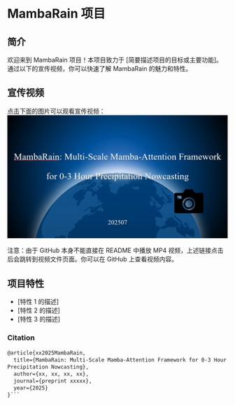# MambaRain 项目

## 简介
欢迎来到 MambaRain 项目！本项目致力于 [简要描述项目的目标或主要功能]。通过以下的宣传视频，你可以快速了解 MambaRain 的魅力和特性。

## 宣传视频
点击下面的图片可以观看宣传视频：
[![MambaRain 宣传视频](https://github.com/Spring-lovely/MambaRain/blob/main/MP4/MambaRain.png)](https://github.com/Spring-lovely/MambaRain/blob/main/MP4/MambaRain.mp4)

注意：由于 GitHub 本身不能直接在 README 中播放 MP4 视频，上述链接点击后会跳转到视频文件页面。你可以在 GitHub 上查看视频内容。

## 项目特性
- [特性 1 的描述]
- [特性 2 的描述]
- [特性 3 的描述]



### Citation

```
@article{xx2025MambaRain,
  title={MambaRain: Multi-Scale Mamba-Attention Framework for 0-3 Hour Precipitation Nowcasting},
  author={xx, xx, xx, xx},
  journal={preprint xxxxx},
  year={2025}
}```
